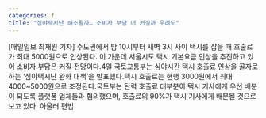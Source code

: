 ```yaml
---
categories: f
title: "심야택시난 해소될까… 소비자 부담 더 커질까 우려도"
---
```

[매일일보 최재원 기자] 수도권에서 밤 10시부터 새벽 3시 사이 택시를 잡을 때 호출료가 최대 5000원으로 인상된다. 이 가운데 서울시도 택시 기본요금 인상을 추진하고 있어 소비자 부담은 커질 전망이다.4일 국토교통부는 심야시간 택시 호출료 인상을 골자로 하는 ‘심야택시난 완화 대책’을 발표했다.택시 호출료는 현행 3000원에서 최대 4000~5000원으로 조정된다.국토부는 탄력 호출료 대부분이 택시 기사에게 우선 배분이 되도록 플랫폼 업체들과 협의했으며, 호출료의 90%가 택시 기사에게 배분될 것으로 보고 있다. 아울러 편법